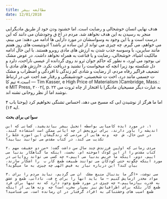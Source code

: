 ```yaml
---
title: مطالعه بیشر
date: 12/01/2018
---
```


هدف نهایی انسان خوشحالی و رضایت است. اما خشنود  ودن خود
از طریق مادیگرایی منجر به رسیدن به این هدف نخواهد شد. مردم در اع ق وجودشان می  دانند که این درست است و با این وجود به وسواسشان در مورد دارایی ها ادامه می دهند: می بینم، می خواهم، می گیرم. چه چیزی می تواند از این ساده تر باشد؟ ادونتیست های روز هفتم مانند سایرین، با وسوسه جذب شدن به ارزش های مادی روبرو هستند. با این حال ادامه مالکیت اشیاء، خوشحالی، رضایت و یا قناعت به همراه نخواهد داشت. در عوض مشک تی بوجود می اورد، ه نطور که حاکم جوان ثرو ند روی گردانده از عیسی ناراحت، دلرد و دل شکسته بود زیرا انچه که میخواست را نشنید و دریافت نکرد. «ارزش های مادی با تضعیف فراگیر رفاه مردم، از رضایت و شادی کم زندگی تا افردگی و اضطراب و مشک ت جسمی مانند  درد، اخت  ت شخصیتی، خودشیفتگی و رفتار ضد اجت عی در ارتباط است.» تیم کا  — Tim Kasser,  e High Price of Materialism )Cambridge, Mass.:  e MIT Press, ۲۰۰۲(, p. ۲۲ به عبارت دیگر مسیحیان مادیگرا با افتخار از چاه ثروت می نوشند اما از نظر روحانی تشنه اند.

اما ما هرگز از نوشیدن ابی که مسیح می دهد، احساس تشنگی نخواهیم کرد (یوحنا باب ۴ ایه ۱۴).

**سوا تی برای بحث**

`١. در مورد ایده کامیابی بواسطه انجیل بیشر بیاندیشید. کسانی که این اندیشه را باور دارند، برای ترویجش از چه ایاتی ممکن است استفاده کنند. در عین حال، ش  چه  ونه هایی از مردمی که زندگیشان این اموزه غلط را تکذیب می کند، در کتاب مقدس می توانید بیابید؟`

`۲. مردی زمانی که اولین فرزندش چند سال سن داشت گفت: «من دو حقیقت مهم کتاب مقدس را از این کودک اموخته ام. نخست، اینکه ما گناهکار بدنیا می اییم. دوم، اینکه ما حریص بدنیا می اییم.» چه کسی می تواند روایاتی در مورد اینکه چگونه حتی کودکان می توانند طبیعت طمع کار ب  را اشکار سازند، بیان کند؟ این درباره نیاز به فیض الهی چه چیزی به ما میگوید؟`

`۳. سی نوشت، «اگر ما بدنبال منبع مشک  ان می گردیم، نباید مردم را برای مواد مخدر ازمایش کنیم — ما باید انها را برای ح قت، نادانی، طمع و عشق به قدرت بیازماییم.» چه چیزی در مورد طمع وجود دارد که نه تنها برای فرد طمع کار بلکه برای اطرافیانش نیز بسیار مخرب است؟ چه  ونه هایی از اینکه طمع اسیب های وحشتناکی به افراد گرفتار در ان رسانده است، می شناسید؟`